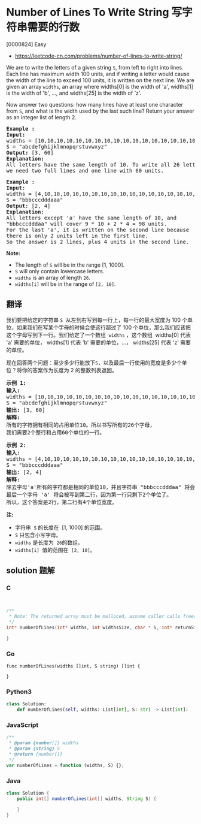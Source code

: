 # Number of Lines To Write String 写字符串需要的行数

[0000824] Easy

- https://leetcode-cn.com/problems/number-of-lines-to-write-string/

We are to write the letters of a given string `S`, from left to right into lines. Each line has maximum width 100 units, and if writing a letter would cause the width of the line to exceed 100 units, it is written on the next line. We are given an array `widths`, an array where widths\[0\] is the width of 'a', widths\[1\] is the width of 'b', ..., and widths\[25\] is the width of 'z'.

Now answer two questions: how many lines have at least one character from `S`, and what is the width used by the last such line? Return your answer as an integer list of length 2.

<pre><strong>Example :</strong>
<strong>Input:</strong> 
widths = [10,10,10,10,10,10,10,10,10,10,10,10,10,10,10,10,10,10,10,10,10,10,10,10,10,10]
S = "abcdefghijklmnopqrstuvwxyz"
<strong>Output:</strong> [3, 60]
<strong>Explanation: </strong>
All letters have the same length of 10. To write all 26 letters,
we need two full lines and one line with 60 units.
</pre>

<pre><strong>Example :</strong>
<strong>Input:</strong> 
widths = [4,10,10,10,10,10,10,10,10,10,10,10,10,10,10,10,10,10,10,10,10,10,10,10,10,10]
S = "bbbcccdddaaa"
<strong>Output:</strong> [2, 4]
<strong>Explanation: </strong>
All letters except 'a' have the same length of 10, and 
"bbbcccdddaa" will cover 9 * 10 + 2 * 4 = 98 units.
For the last 'a', it is written on the second line because
there is only 2 units left in the first line.
So the answer is 2 lines, plus 4 units in the second line.
</pre>

**Note:**

- The length of `S` will be in the range \[1, 1000\].
- `S` will only contain lowercase letters.
- `widths` is an array of length `26`.
- `widths[i]` will be in the range of `[2, 10]`.

## 翻译

我们要把给定的字符串 `S`  从左到右写到每一行上，每一行的最大宽度为 100 个单位，如果我们在写某个字母的时候会使这行超过了 100 个单位，那么我们应该把这个字母写到下一行。我们给定了一个数组  `widths` ，这个数组  widths\[0\] 代表 'a' 需要的单位， widths\[1\] 代表 'b' 需要的单位，...， widths\[25\] 代表 'z' 需要的单位。

现在回答两个问题：至少多少行能放下`S`，以及最后一行使用的宽度是多少个单位？将你的答案作为长度为 2 的整数列表返回。

<pre><strong>示例 1:</strong>
<strong>输入:</strong> 
widths = [10,10,10,10,10,10,10,10,10,10,10,10,10,10,10,10,10,10,10,10,10,10,10,10,10,10]
S = "abcdefghijklmnopqrstuvwxyz"
<strong>输出:</strong> [3, 60]
<strong>解释: 
</strong>所有的字符拥有相同的占用单位10。所以书写所有的26个字母，
我们需要2个整行和占用60个单位的一行。
</pre>

<pre><strong>示例 2:</strong>
<strong>输入:</strong> 
widths = [4,10,10,10,10,10,10,10,10,10,10,10,10,10,10,10,10,10,10,10,10,10,10,10,10,10]
S = "bbbcccdddaaa"
<strong>输出:</strong> [2, 4]
<strong>解释: 
</strong>除去字母'a'所有的字符都是相同的单位10，并且字符串 "bbbcccdddaa" 将会覆盖 9 * 10 + 2 * 4 = 98 个单位.
最后一个字母 'a' 将会被写到第二行，因为第一行只剩下2个单位了。
所以，这个答案是2行，第二行有4个单位宽度。
</pre>

**注:**

- 字符串  `S` 的长度在  \[1, 1000\] 的范围。
- `S` 只包含小写字母。
- `widths` 是长度为  `26`的数组。
- `widths[i]`  值的范围在  `[2, 10]`。

## solution 题解

### C

```c


/**
 * Note: The returned array must be malloced, assume caller calls free().
 */
int* numberOfLines(int* widths, int widthsSize, char * S, int* returnSize){

}


```

### Go

```golang
func numberOfLines(widths []int, S string) []int {

}
```

### Python3

```python
class Solution:
    def numberOfLines(self, widths: List[int], S: str) -> List[int]:

```

### JavaScript

```javascript
/**
 * @param {number[]} widths
 * @param {string} S
 * @return {number[]}
 */
var numberOfLines = function (widths, S) {};
```

### Java

```java
class Solution {
    public int[] numberOfLines(int[] widths, String S) {

    }
}
```

